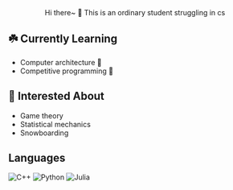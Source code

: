 <div align="center">
  Hi there~ 👋 This is an ordinary student struggling in cs
</div>



## ☘️ Currently Learning
- Computer architecture 👾
- Competitive programming 🚀


## 👻 Interested About
- Game theory
- Statistical mechanics
- Snowboarding


## Languages

![C++](https://img.shields.io/badge/-C++-000000?style=flat&logo=c%2B%2B)
![Python](https://img.shields.io/badge/-Python-000000?style=flat&logo=python)
![Julia](https://img.shields.io/badge/-Julia-000000?style=flat&logo=julia)
